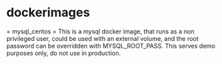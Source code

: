# dockerimages
= mysql_centos =
This is a mysql docker image, that runs as a non privileged user, could be used with an external volume, and the root password can be overridden with MYSQL_ROOT_PASS.
This serves demo purposes only, do not use in production.


